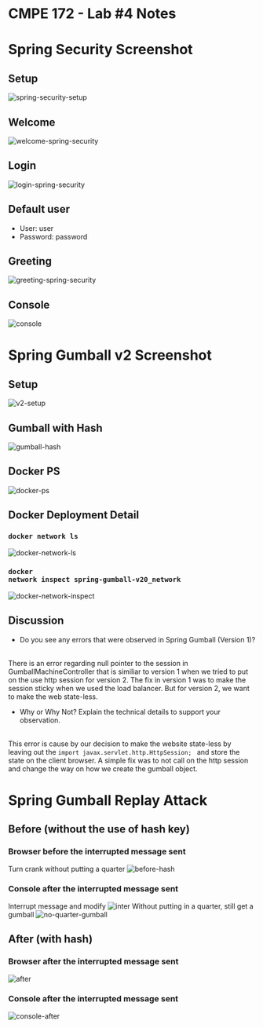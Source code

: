# CMPE 172 - Lab #4 Notes

# Spring Security Screenshot
## Setup
![spring-security-setup](./images/setup.png)

## Welcome
![welcome-spring-security](./images/welcome.png)
## Login 
![login-spring-security](./images/login.png)
## Default user
- User: user
- Password: password

## Greeting 
![greeting-spring-security](./images/greeting.png)
## Console 
![console](./images/console.png)
# Spring Gumball v2 Screenshot

## Setup
![v2-setup](./images/v2-setup.png)

## Gumball with Hash
![gumball-hash](./images/gumball-hash.png)

## Docker PS
![docker-ps](./images/docker-ps.png)

## Docker Deployment Detail
### <code>docker network ls </code>
![docker-network-ls](./images/docker-network.png)

### <code>docker network inspect spring-gumball-v20_network</code>
![docker-network-inspect](./images/network-inspect.png)
## Discussion
- Do you see any errors that were observed in Spring Gumball (Version 1)? 
<br>
There is an error regarding null pointer to the session in GumballMachineController
that is similiar to version 1 when we tried to put on the use http session for version 2. The fix in version 1 was to make the session sticky when we used the load balancer. But for version 2, we want to make the web state-less. 


- Why or Why Not?  Explain the technical details to support your observation.
<br>
This error is cause by our decision to make the website state-less by leaving out the <code>import javax.servlet.http.HttpSession; </code> and store the state on the client browser. A simple fix was to not call on the http session and change the way on how we create the gumball object. 

#  Spring Gumball Replay Attack 
## Before (without the use of hash key)
### Browser before the interrupted message sent
Turn crank without putting a quarter
![before-hash](./images/before-hash.png)
### Console after the interrupted message sent
Interrupt message and modify
![inter](./images/inter.png)
Without putting in a quarter, still get a gumball
![no-quarter-gumball](./images/no-quarter.png)
## After (with hash)
### Browser after the interrupted message sent
![after](./images/browser-after.png)
### Console after the interrupted message sent
![console-after](./images/console-after.png)
